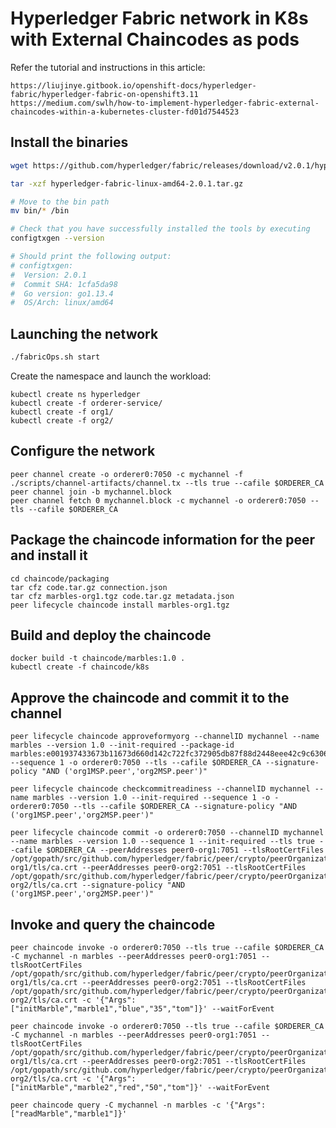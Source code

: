 # Hyperledger Fabric network in K8s with External Chaincodes as pods

Refer the tutorial and instructions in this article: 

	https://liujinye.gitbook.io/openshift-docs/hyperledger-fabric/hyperledger-fabric-on-openshift3.11
	https://medium.com/swlh/how-to-implement-hyperledger-fabric-external-chaincodes-within-a-kubernetes-cluster-fd01d7544523

## Install the binaries

```sh
wget https://github.com/hyperledger/fabric/releases/download/v2.0.1/hyperledger-fabric-linux-amd64-2.0.1.tar.gz

tar -xzf hyperledger-fabric-linux-amd64-2.0.1.tar.gz

# Move to the bin path
mv bin/* /bin

# Check that you have successfully installed the tools by executing
configtxgen --version

# Should print the following output:
# configtxgen:
#  Version: 2.0.1
#  Commit SHA: 1cfa5da98
#  Go version: go1.13.4
#  OS/Arch: linux/amd64
```

## Launching the network

```sh
./fabricOps.sh start
```

Create the namespace and launch the workload:

```
kubectl create ns hyperledger
kubectl create -f orderer-service/
kubectl create -f org1/
kubectl create -f org2/
```

## Configure the network

```
peer channel create -o orderer0:7050 -c mychannel -f ./scripts/channel-artifacts/channel.tx --tls true --cafile $ORDERER_CA
peer channel join -b mychannel.block
peer channel fetch 0 mychannel.block -c mychannel -o orderer0:7050 --tls --cafile $ORDERER_CA
```

## Package the chaincode information for the peer and install it

```
cd chaincode/packaging
tar cfz code.tar.gz connection.json
tar cfz marbles-org1.tgz code.tar.gz metadata.json
peer lifecycle chaincode install marbles-org1.tgz
```

## Build and deploy the chaincode

```
docker build -t chaincode/marbles:1.0 .
kubectl create -f chaincode/k8s
```

## Approve the chaincode and commit it to the channel

```
peer lifecycle chaincode approveformyorg --channelID mychannel --name marbles --version 1.0 --init-required --package-id marbles:e001937433673b11673d660d142c722fc372905db87f88d2448eee42c9c63064 --sequence 1 -o orderer0:7050 --tls --cafile $ORDERER_CA --signature-policy "AND ('org1MSP.peer','org2MSP.peer')"

peer lifecycle chaincode checkcommitreadiness --channelID mychannel --name marbles --version 1.0 --init-required --sequence 1 -o -orderer0:7050 --tls --cafile $ORDERER_CA --signature-policy "AND ('org1MSP.peer','org2MSP.peer')"

peer lifecycle chaincode commit -o orderer0:7050 --channelID mychannel --name marbles --version 1.0 --sequence 1 --init-required --tls true --cafile $ORDERER_CA --peerAddresses peer0-org1:7051 --tlsRootCertFiles /opt/gopath/src/github.com/hyperledger/fabric/peer/crypto/peerOrganizations/org1/peers/peer0-org1/tls/ca.crt --peerAddresses peer0-org2:7051 --tlsRootCertFiles /opt/gopath/src/github.com/hyperledger/fabric/peer/crypto/peerOrganizations/org2/peers/peer0-org2/tls/ca.crt --signature-policy "AND ('org1MSP.peer','org2MSP.peer')"
```

## Invoke and query the chaincode

```
peer chaincode invoke -o orderer0:7050 --tls true --cafile $ORDERER_CA -C mychannel -n marbles --peerAddresses peer0-org1:7051 --tlsRootCertFiles /opt/gopath/src/github.com/hyperledger/fabric/peer/crypto/peerOrganizations/org1/peers/peer0-org1/tls/ca.crt --peerAddresses peer0-org2:7051 --tlsRootCertFiles /opt/gopath/src/github.com/hyperledger/fabric/peer/crypto/peerOrganizations/org2/peers/peer0-org2/tls/ca.crt -c '{"Args":["initMarble","marble1","blue","35","tom"]}' --waitForEvent

peer chaincode invoke -o orderer0:7050 --tls true --cafile $ORDERER_CA -C mychannel -n marbles --peerAddresses peer0-org1:7051 --tlsRootCertFiles /opt/gopath/src/github.com/hyperledger/fabric/peer/crypto/peerOrganizations/org1/peers/peer0-org1/tls/ca.crt --peerAddresses peer0-org2:7051 --tlsRootCertFiles /opt/gopath/src/github.com/hyperledger/fabric/peer/crypto/peerOrganizations/org2/peers/peer0-org2/tls/ca.crt -c '{"Args":["initMarble","marble2","red","50","tom"]}' --waitForEvent

peer chaincode query -C mychannel -n marbles -c '{"Args":["readMarble","marble1"]}'
```
